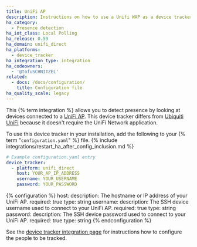 ```yaml
---
title: UniFi AP
description: Instructions on how to use a Unifi WAP as a device tracker.
ha_category:
  - Presence detection
ha_iot_class: Local Polling
ha_release: 0.59
ha_domain: unifi_direct
ha_platforms:
  - device_tracker
ha_integration_type: integration
ha_codeowners:
  - '@tofuSCHNITZEL'
related:
  - docs: /docs/configuration/
    title: Configuration file
ha_quality_scale: legacy
---
```


This {% term integration %} allows you to detect presence by looking at devices connected to a [UniFi AP](https://www.ui.com/products/#unifi). This device tracker differs from [Ubiquiti UniFi](/integrations/unifi) because it doesn't require the UniFi Network application.

To use this device tracker in your installation, add the following to your {% term "`configuration.yaml`" %} file.
{% include integrations/restart_ha_after_config_inclusion.md %}

```yaml
# Example configuration.yaml entry
device_tracker:
  - platform: unifi_direct
    host: YOUR_AP_IP_ADDRESS
    username: YOUR_USERNAME
    password: YOUR_PASSWORD
```

{% configuration %}
host:
  description: The hostname or IP address of your UniFi AP.
  required: true
  type: string
username:
  description: The SSH device username used to connect to your UniFi AP.
  required: true
  type: string
password:
  description: The SSH device password used to connect to your UniFi AP.
  required: true
  type: string
{% endconfiguration %}

See the [device tracker integration page](/integrations/device_tracker/) for instructions how to configure the people to be tracked.

